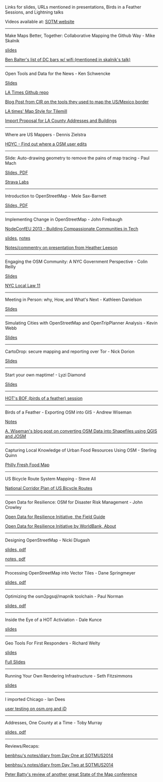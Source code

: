 Links for slides, URLs mentioned in presentations, Birds in a Feather Sessions, and Lightning talks

Videos available at: [SOTM website](http://stateofthemap.us/schedule/)

---


Make Maps Better, Together: Collaborative Mapping the Github Way - Mike Skalnik


[slides](https://speakerdeck.com/skalnik/make-maps-better-together)

[Ben Balter's list of DC bars w/ wifi (mentioned in skalnik's talk)](https://github.com/benbalter/dc-wifi-social)


---

Open Tools and Data for the News - Ken Schwencke


[Slides](lat.ms/sotm2014)

[LA Times Github repo](github.com/datadesk)

[Blog Post from CIR on the tools they used to map the US/Mexico border](http://cironline.org/blog/post/surprising-tools-cir-used-map-us-mexico-border-fence-6255)

[LA times' Map Style for Tilemill](https://github.com/datadesk/osm-quiet-la)


[Import Proposal for LA County Addresses and Buildings](http://wiki.openstreetmap.org/wiki/Import/Catalogue/Los_Angeles_County_Buildings)


---

Where are US Mappers  - Dennis Zielstra


[HDYC - Find out where a OSM user edits](http://hdyc.neis-one.org/)

---

Slide: Auto-drawing geometry to remove the pains of map tracing - Paul Mach


[Slides, PDF](https://www.dropbox.com/s/iuqgvcjvnt8ao2f/SOTMUS-2014%20-%20Slide%20Slides.pdf)


[Strava Labs](http://labs.strava.com/slide/)

---

Introduction to OpenStreetMap - Mele Sax-Barnett


[Slides, PDF](http://pdxmele.com/intro-osm/OSM_intro_workshop.pdf)

---

Implementing Change in OpenStreetMap - John Firebaugh


[NodeConfEU 2013 - Building Compassionate Communities in Tech](http://www.joyent.com/developers/videos/nodeconfeu-2013-building-compassionate-communities-in-tech)

[slides](https://speakerdeck.com/jfirebaugh/implementing-change-in-openstreetmap), [notes](https://gist.github.com/jfirebaugh/10553476)

[Notes/commentry on presentation from Heather Leeson](http://textontechs.com/2014/04/state-of-the-map-us-building-community/)

---

Engaging the OSM Community: A NYC Government Perspective - Colin Reilly


[Slides](https://docs.google.com/presentation/d/1J3NkOv0PRGPBqdLNbB6JZd8qM1Yda_YlUiCvvxqpVtI/edit#slide=id.p)

[NYC Local Law 11](http://www.nyc.gov/html/doitt/html/open/local_law_11_2012.shtml)


---

Meeting in Person: why, How, and What's Next - Kathleen Danielson 

[Slides](https://speakerdeck.com/kathleenld/meeting-in-person-why-how-and-whats-next)

---

Simulating Cities with OpenStreetMap and OpenTripPlanner Analysis - Kevin Webb


[Slides](https://www.dropbox.com/s/ojb4wa28rqv2of7/sotm_modeling.pdf)

----

CartoDrop: secure mapping and reporting over Tor - Nick Dorion


[Slides](http://www.slideshare.net/NicholasDoiron/cartodrop-secure-mapping-and-reporting-over-tor)

---


Start your own maptime! - Lyzi Diamond


[Slides](https://docs.google.com/presentation/d/1Uge9O_R_T8pFbN4szxQ4iBQxpskeWT183IBvqtnt1DE/edit#slide=id.p15)

---

[HOT's BOF (birds of a feather) session](https://hackpad.com/HOT-BOF-SotM-US-CnlzFvBzbVT)


---


Birds of a Feather - Exporting OSM into GIS - Andrew Wiseman

[Notes](https://gist.github.com/aawiseman/10679009)

[A. Wiseman's blog post on converting OSM Data into Shapefiles using QGIS and JOSM](http://everygoodusernameistaken.tumblr.com/post/52805666711/exporting-openstreetmap-roads-to-shapefile)

---



Capturing Local Knowledge of Urban Food Resources Using OSM - Sterling Quinn


[Philly Fresh Food Map](http://www.geovista.psu.edu/phillyfood/)

---

US Bicycle Route System Mapping - Steve All 

[National Corridor Plan of US Bicycle Routes](http://www.adventurecycling.org/routes-and-maps/us-bicycle-route-system/national-corridor-plan/)

---

Open Data for Resilience: OSM for Disaster Risk Management - John Crowley 


[Open Data for Resilience Initiative, the Field Guide](https://www.gfdrr.org/ODRIFG)

[Open Data for Resilience Initiative by WorldBank, About](https://www.gfdrr.org/opendri)


---
Designing OpenStreetMap - Nicki Dlugash


[slides, pdf](http://nickidlugash.com/DesigningOSM.pdf)

[notes, pdf](http://nickidlugash.com/DesigningOSM-notes.pdf)

---

Processing OpenStreetMap into Vector Tiles - Dane Springmeyer 

[slides, pdf](https://www.dropbox.com/s/9b15snlzu3r0z5o/sotm-us-2014-dc-springmeyer.pdf)

---

Optimizing the osm2pgsql/mapnik toolchain - Paul Norman

[slides, pdf](http://www.paulnorman.ca/files/osm2pgsql-performance.pdf)

---

Inside the Eye of a HOT Activiation - Dale Kunce 

[slides](http://americanredcross.github.io/presentations/SOTMUS_2014/)

---

Geo Tools For First Responders - Richard Welty

[slides](http://www.slideshare.net/nfgusedautoparts/geo-tools-for-first-responders-sotm-us-2014)

[Full Slides](http://www.slideshare.net/nfgusedautoparts/geo-tools-for-first-responders-sotm-us-2014-full-version)

---

Running Your Own Rendering Infrastructure - Seth Fitzsimmons

[slides](https://speakerdeck.com/mojodna/running-your-own-rendering-infrastructure)

---

I imported Chicago - Ian Dees 


[user testing on osm.org and iD](http://www.smartchicagocollaborative.org/cutgroup-6-openstreetmap-editor/)

---

Addresses, One County at a Time - Toby Murray 

[slides, pdf](https://dl.dropboxusercontent.com/u/1475575/OSM/Addresses_one_county_at_a_time.pdf)

----

Reviews/Recaps:


[benbhsu's notes/diary from Day One at SOTMUS2014](http://www.openstreetmap.org/user/benbhsu/diary/21645)


[benbhsu's notes/diary from Day Two at SOTMUS2014](http://www.openstreetmap.org/user/benbhsu/diary/21653)


[Peter Batty's review of another great State of the Map conference](http://geothought.blogspot.fr/2014/04/report-on-another-great-state-of-map.html)